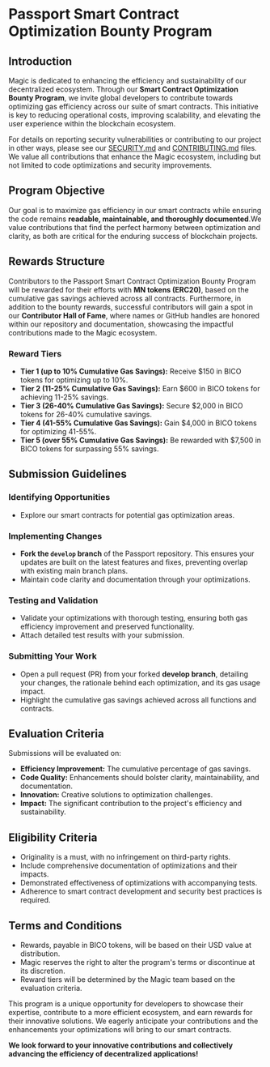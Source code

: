 # **Passport Smart Contract Optimization Bounty Program**

## **Introduction**

Magic is dedicated to enhancing the efficiency and sustainability of our decentralized ecosystem. Through our **Smart Contract Optimization Bounty Program**, we invite global developers to contribute towards optimizing gas efficiency across our suite of smart contracts. This initiative is key to reducing operational costs, improving scalability, and elevating the user experience within the blockchain ecosystem.

For details on reporting security vulnerabilities or contributing to our project in other ways, please see our [SECURITY.md](./SECURITY.md) and [CONTRIBUTING.md](./CONTRIBUTING.md) files. We value all contributions that enhance the Magic ecosystem, including but not limited to code optimizations and security improvements.

## **Program Objective**

Our goal is to maximize gas efficiency in our smart contracts while ensuring the code remains **readable, maintainable, and thoroughly documented**.We value contributions that find the perfect harmony between optimization and clarity, as both are critical for the enduring success of blockchain projects.

## **Rewards Structure**

Contributors to the Passport Smart Contract Optimization Bounty Program will be rewarded for their efforts with **MN tokens (ERC20)**, based on the cumulative gas savings achieved across all contracts. Furthermore, in addition to the bounty rewards, successful contributors will gain a spot in our **Contributor Hall of Fame**, where names or GitHub handles are honored within our repository and documentation, showcasing the impactful contributions made to the Magic ecosystem.

### **Reward Tiers**

- **Tier 1 (up to 10% Cumulative Gas Savings):** Receive $150 in BICO tokens for optimizing up to 10%.
- **Tier 2 (11-25% Cumulative Gas Savings):** Earn $600 in BICO tokens for achieving 11-25% savings.
- **Tier 3 (26-40% Cumulative Gas Savings):** Secure $2,000 in BICO tokens for 26-40% cumulative savings.
- **Tier 4 (41-55% Cumulative Gas Savings):** Gain $4,000 in BICO tokens for optimizing 41-55%.
- **Tier 5 (over 55% Cumulative Gas Savings):** Be rewarded with $7,500 in BICO tokens for surpassing 55% savings.

## **Submission Guidelines**

### **Identifying Opportunities**

- Explore our smart contracts for potential gas optimization areas.

### **Implementing Changes**

- **Fork the `develop` branch** of the Passport repository. This ensures your updates are built on the latest features and fixes, preventing overlap with existing main branch plans.
- Maintain code clarity and documentation through your optimizations.

### **Testing and Validation**

- Validate your optimizations with thorough testing, ensuring both gas efficiency improvement and preserved functionality.
- Attach detailed test results with your submission.

### **Submitting Your Work**

- Open a pull request (PR) from your forked **develop branch**, detailing your changes, the rationale behind each optimization, and its gas usage impact.
- Highlight the cumulative gas savings achieved across all functions and contracts.

## **Evaluation Criteria**

Submissions will be evaluated on:

- **Efficiency Improvement:** The cumulative percentage of gas savings.
- **Code Quality:** Enhancements should bolster clarity, maintainability, and documentation.
- **Innovation:** Creative solutions to optimization challenges.
- **Impact:** The significant contribution to the project's efficiency and sustainability.

## **Eligibility Criteria**

- Originality is a must, with no infringement on third-party rights.
- Include comprehensive documentation of optimizations and their impacts.
- Demonstrated effectiveness of optimizations with accompanying tests.
- Adherence to smart contract development and security best practices is required.

## **Terms and Conditions**

- Rewards, payable in BICO tokens, will be based on their USD value at distribution.
- Magic reserves the right to alter the program's terms or discontinue at its discretion.
- Reward tiers will be determined by the Magic team based on the evaluation criteria.

This program is a unique opportunity for developers to showcase their expertise, contribute to a more efficient ecosystem, and earn rewards for their innovative solutions. We eagerly anticipate your contributions and the enhancements your optimizations will bring to our smart contracts.

**We look forward to your innovative contributions and collectively advancing the efficiency of decentralized applications!**

